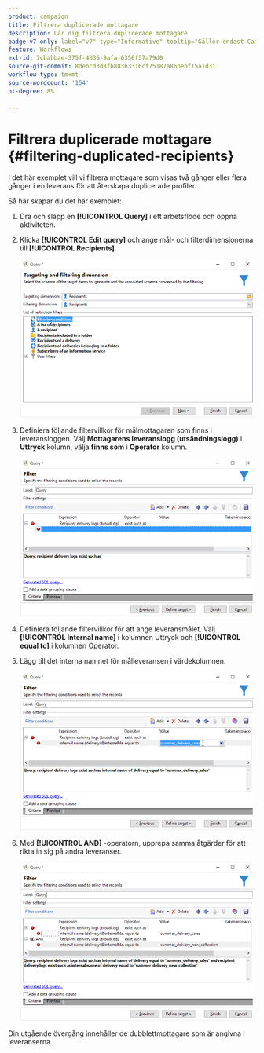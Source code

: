```yaml
---
product: campaign
title: Filtrera duplicerade mottagare
description: Lär dig filtrera duplicerade mottagare
badge-v7-only: label="v7" type="Informative" tooltip="Gäller endast Campaign Classic v7"
feature: Workflows
exl-id: 7cbabbae-375f-4336-9afa-6356f37a79d0
source-git-commit: 8debcd3d8fb883b3316cf75187a86bebf15a1d31
workflow-type: tm+mt
source-wordcount: '154'
ht-degree: 8%

---
```


# Filtrera duplicerade mottagare {#filtering-duplicated-recipients}



I det här exemplet vill vi filtrera mottagare som visas två gånger eller flera gånger i en leverans för att återskapa duplicerade profiler.

Så här skapar du det här exemplet:

1. Dra och släpp en **[!UICONTROL Query]** i ett arbetsflöde och öppna aktiviteten.
1. Klicka **[!UICONTROL Edit query]** och ange mål- och filterdimensionerna till **[!UICONTROL Recipients]**.

   ![](assets/query_recipients_1.png)

1. Definiera följande filtervillkor för målmottagaren som finns i leveransloggen. Välj **Mottagarens leveranslogg (utsändningslogg)** i **Uttryck** kolumn, välja **finns som** i **Operator** kolumn.

   ![](assets/query_recipients_2.png)

1. Definiera följande filtervillkor för att ange leveransmålet. Välj **[!UICONTROL Internal name]** i kolumnen Uttryck och **[!UICONTROL equal to]** i kolumnen Operator.
1. Lägg till det interna namnet för målleveransen i värdekolumnen.

   ![](assets/query_recipients_3.png)

1. Med **[!UICONTROL AND]** -operatorn, upprepa samma åtgärder för att rikta in sig på andra leveranser.

   ![](assets/query_recipients_4.png)

Din utgående övergång innehåller de dubblettmottagare som är angivna i leveranserna.
